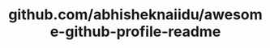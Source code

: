 ---
layout: post
title: github.com/abhisheknaiidu/awesome-github-profile-readme
categories: link
tags: [انگلیسی, برنامه‌نویسی]
---